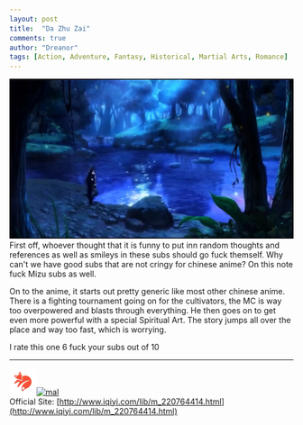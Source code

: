 ```yaml
---
layout: post
title:  "Da Zhu Zai"
comments: true
author: "Dreanor"
tags: [Action, Adventure, Fantasy, Historical, Martial Arts, Romance]
---
```


![img](..\assets\posts\da_zhu_zai.jpg)
First off, whoever thought that it is funny to put inn random thoughts and references as well as smileys in these subs should go fuck themself. 
Why can't we have good subs that are not cringy for chinese anime? On this note fuck Mizu subs as well.  

On to the anime, it starts out pretty generic like most other chinese anime. There is a fighting tournament going on for the cultivators, the MC is way too overpowered and blasts through everything.
He then goes on to get even more powerful with a special Spiritual Art. The story jumps all over the place and way too fast, which is worrying.  
  
I rate this one 6 fuck your subs out of 10  

---

[![kitsu](..\assets\kitsu.png)](https://kitsu.io/anime/da-zhu-zai)[![mal](..\assets\mal.ico)](https://myanimelist.net/anime/40233/Da_Zhu_Zai)  
Official Site: [http://www.iqiyi.com/lib/m_220764414.html](http://www.iqiyi.com/lib/m_220764414.html)  